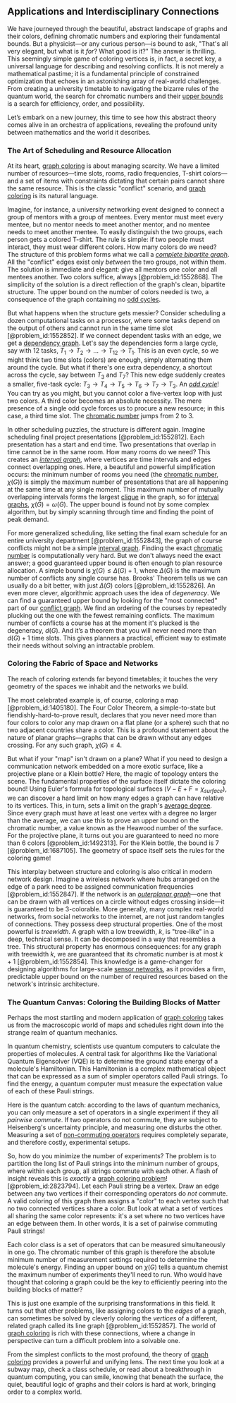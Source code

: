 ## Applications and Interdisciplinary Connections

We have journeyed through the beautiful, abstract landscape of graphs and their colors, defining chromatic numbers and exploring their fundamental bounds. But a physicist—or any curious person—is bound to ask, "That's all very elegant, but what is it *for*? What good is it?" The answer is thrilling. This seemingly simple game of coloring vertices is, in fact, a secret key, a universal language for describing and resolving conflicts. It is not merely a mathematical pastime; it is a fundamental principle of constrained optimization that echoes in an astonishing array of real-world challenges. From creating a university timetable to navigating the bizarre rules of the quantum world, the search for chromatic numbers and their [upper bounds](@article_id:274244) is a search for efficiency, order, and possibility.

Let’s embark on a new journey, this time to see how this abstract theory comes alive in an orchestra of applications, revealing the profound unity between mathematics and the world it describes.

### The Art of Scheduling and Resource Allocation

At its heart, [graph coloring](@article_id:157567) is about managing scarcity. We have a limited number of resources—time slots, rooms, radio frequencies, T-shirt colors—and a set of items with constraints dictating that certain pairs cannot share the same resource. This is the classic "conflict" scenario, and [graph coloring](@article_id:157567) is its natural language.

Imagine, for instance, a university networking event designed to connect a group of mentors with a group of mentees. Every mentor must meet every mentee, but no mentor needs to meet another mentor, and no mentee needs to meet another mentee. To easily distinguish the two groups, each person gets a colored T-shirt. The rule is simple: if two people must interact, they must wear different colors. How many colors do we need? The structure of this problem forms what we call a *[complete bipartite graph](@article_id:275735)*. All the "conflict" edges exist only *between* the two groups, not within them. The solution is immediate and elegant: give all mentors one color and all mentees another. Two colors suffice, always [@problem_id:1552868]. The simplicity of the solution is a direct reflection of the graph's clean, bipartite structure. The upper bound on the number of colors needed is two, a consequence of the graph containing no [odd cycles](@article_id:270793).

But what happens when the structure gets messier? Consider scheduling a dozen computational tasks on a processor, where some tasks depend on the output of others and cannot run in the same time slot [@problem_id:1552852]. If we connect dependent tasks with an edge, we get a [dependency graph](@article_id:274723). Let's say the dependencies form a large cycle, say with 12 tasks, $T_1 \rightarrow T_2 \rightarrow \dots \rightarrow T_{12} \rightarrow T_1$. This is an even cycle, so we might think two time slots (colors) are enough, simply alternating them around the cycle. But what if there's one extra dependency, a shortcut across the cycle, say between $T_3$ and $T_7$? This new edge suddenly creates a smaller, five-task cycle: $T_3 \rightarrow T_4 \rightarrow T_5 \rightarrow T_6 \rightarrow T_7 \rightarrow T_3$. An *[odd cycle](@article_id:271813)*! You can try as you might, but you cannot color a five-vertex loop with just two colors. A third color becomes an absolute necessity. The mere presence of a single odd cycle forces us to procure a new resource; in this case, a third time slot. The [chromatic number](@article_id:273579) jumps from 2 to 3.

In other scheduling puzzles, the structure is different again. Imagine scheduling final project presentations [@problem_id:1552812]. Each presentation has a start and end time. Two presentations that overlap in time cannot be in the same room. How many rooms do we need? This creates an *[interval graph](@article_id:263161)*, where vertices are time intervals and edges connect overlapping ones. Here, a beautiful and powerful simplification occurs: the minimum number of rooms you need (the [chromatic number](@article_id:273579), $\chi(G)$) is simply the maximum number of presentations that are all happening at the same time at any single moment. This maximum number of mutually overlapping intervals forms the largest [clique](@article_id:275496) in the graph, so for [interval graphs](@article_id:135943), $\chi(G) = \omega(G)$. The upper bound is found not by some complex algorithm, but by simply scanning through time and finding the point of peak demand.

For more generalized scheduling, like setting the final exam schedule for an entire university department [@problem_id:1552843], the graph of course conflicts might not be a simple [interval graph](@article_id:263161). Finding the exact [chromatic number](@article_id:273579) is computationally very hard. But we don't always need the exact answer; a good guaranteed upper bound is often enough to plan resource allocation. A simple bound is $\chi(G) \le \Delta(G)+1$, where $\Delta(G)$ is the maximum number of conflicts any single course has. Brooks' Theorem tells us we can usually do a bit better, with just $\Delta(G)$ colors [@problem_id:1552826]. An even more clever, algorithmic approach uses the idea of *degeneracy*. We can find a guaranteed upper bound by looking for the "most connected" part of our [conflict graph](@article_id:272346). We find an ordering of the courses by repeatedly plucking out the one with the fewest remaining conflicts. The maximum number of conflicts a course has at the moment it's plucked is the degeneracy, $d(G)$. And it’s a theorem that you will never need more than $d(G)+1$ time slots. This gives planners a practical, efficient way to estimate their needs without solving an intractable problem.

### Coloring the Fabric of Space and Networks

The reach of coloring extends far beyond timetables; it touches the very geometry of the spaces we inhabit and the networks we build.

The most celebrated example is, of course, coloring a map [@problem_id:1405180]. The Four Color Theorem, a simple-to-state but fiendishly-hard-to-prove result, declares that you never need more than four colors to color any map drawn on a flat plane (or a sphere) such that no two adjacent countries share a color. This is a profound statement about the nature of planar graphs—graphs that can be drawn without any edges crossing. For any such graph, $\chi(G) \le 4$.

But what if your "map" isn't drawn on a plane? What if you need to design a communication network embedded on a more exotic surface, like a projective plane or a Klein bottle? Here, the magic of topology enters the scene. The fundamental properties of the surface itself dictate the coloring bound! Using Euler's formula for topological surfaces ($V - E + F = \chi_{surface}$), we can discover a hard limit on how many edges a graph can have relative to its vertices. This, in turn, sets a limit on the graph's [average degree](@article_id:261144). Since every graph must have at least one vertex with a degree no larger than the average, we can use this to prove an upper bound on the chromatic number, a value known as the Heawood number of the surface. For the projective plane, it turns out you are guaranteed to need no more than 6 colors [@problem_id:1492313]. For the Klein bottle, the bound is 7 [@problem_id:1687105]. The geometry of space itself sets the rules for the coloring game!

This interplay between structure and coloring is also critical in modern network design. Imagine a wireless network where hubs arranged on the edge of a park need to be assigned communication frequencies [@problem_id:1552847]. If the network is an *[outerplanar graph](@article_id:264304)*—one that can be drawn with all vertices on a circle without edges crossing inside—it is guaranteed to be 3-colorable. More generally, many complex real-world networks, from social networks to the internet, are not just random tangles of connections. They possess deep structural properties. One of the most powerful is *treewidth*. A graph with a low treewidth, $k$, is "tree-like" in a deep, technical sense. It can be decomposed in a way that resembles a tree. This structural property has enormous consequences: for any graph with treewidth $k$, we are guaranteed that its chromatic number is at most $k+1$ [@problem_id:1552854]. This knowledge is a game-changer for designing algorithms for large-scale [sensor networks](@article_id:272030), as it provides a firm, predictable upper bound on the number of required resources based on the network's intrinsic architecture.

### The Quantum Canvas: Coloring the Building Blocks of Matter

Perhaps the most startling and modern application of [graph coloring](@article_id:157567) takes us from the macroscopic world of maps and schedules right down into the strange realm of quantum mechanics.

In quantum chemistry, scientists use quantum computers to calculate the properties of molecules. A central task for algorithms like the Variational Quantum Eigensolver (VQE) is to determine the ground state energy of a molecule's Hamiltonian. This Hamiltonian is a complex mathematical object that can be expressed as a sum of simpler operators called Pauli strings. To find the energy, a quantum computer must measure the expectation value of each of these Pauli strings.

Here is the quantum catch: according to the laws of quantum mechanics, you can only measure a set of operators in a single experiment if they all *pairwise commute*. If two operators do not commute, they are subject to Heisenberg's uncertainty principle, and measuring one disturbs the other. Measuring a set of [non-commuting operators](@article_id:140966) requires completely separate, and therefore costly, experimental setups.

So, how do you minimize the number of experiments? The problem is to partition the long list of Pauli strings into the minimum number of groups, where within each group, all strings commute with each other. A flash of insight reveals this is *exactly* a [graph coloring problem](@article_id:262828)! [@problem_id:2823794]. Let each Pauli string be a vertex. Draw an edge between any two vertices if their corresponding operators do *not* commute. A valid coloring of this graph then assigns a "color" to each vertex such that no two connected vertices share a color. But look at what a set of vertices all sharing the same color represents: it's a set where no two vertices have an edge between them. In other words, it is a set of pairwise commuting Pauli strings!

Each color class is a set of operators that can be measured simultaneously in one go. The chromatic number of this graph is therefore the absolute minimum number of measurement settings required to determine the molecule's energy. Finding an upper bound on $\chi(G)$ tells a quantum chemist the maximum number of experiments they'll need to run. Who would have thought that coloring a graph could be the key to efficiently peering into the building blocks of matter?

This is just one example of the surprising transformations in this field. It turns out that other problems, like assigning colors to the *edges* of a graph, can sometimes be solved by cleverly coloring the *vertices* of a different, related graph called its line graph [@problem_id:1552857]. The world of [graph coloring](@article_id:157567) is rich with these connections, where a change in perspective can turn a difficult problem into a solvable one.

From the simplest conflicts to the most profound, the theory of [graph coloring](@article_id:157567) provides a powerful and unifying lens. The next time you look at a subway map, check a class schedule, or read about a breakthrough in quantum computing, you can smile, knowing that beneath the surface, the quiet, beautiful logic of graphs and their colors is hard at work, bringing order to a complex world.
